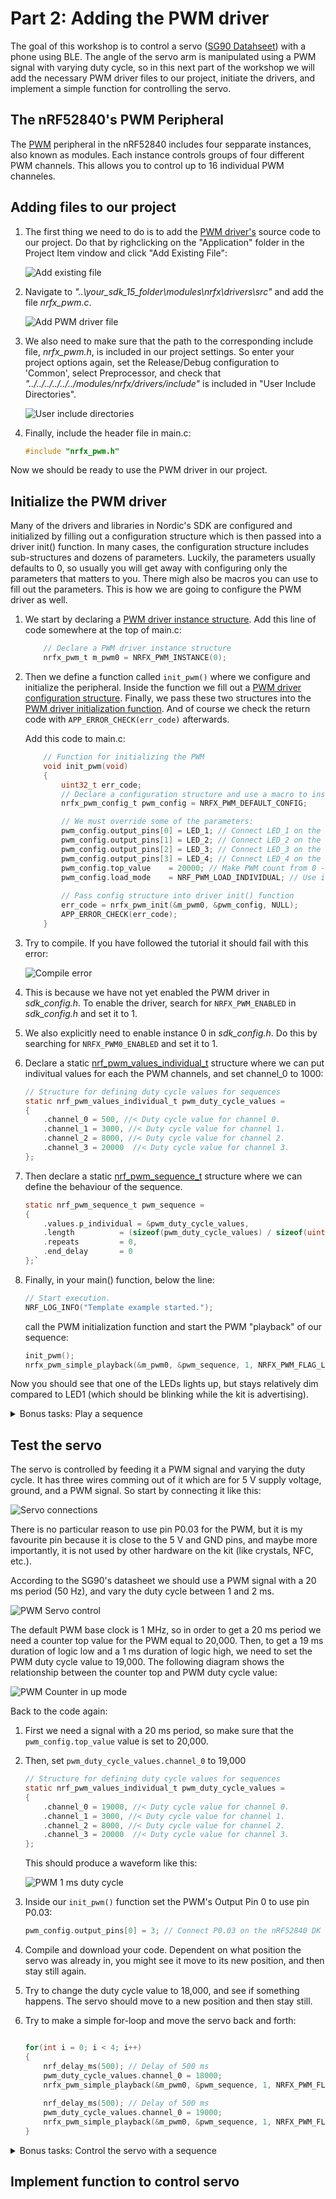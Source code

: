 # Part 2: Adding the PWM driver
The goal of this workshop is to control a servo ([SG90 Datahseet](http://www.ee.ic.ac.uk/pcheung/teaching/DE1_EE/stores/sg90_datasheet.pdf)) with a phone using BLE. The angle of the servo arm is manipulated using a PWM signal with varying duty cycle, so in this next part of the workshop we will add the necessary PWM driver files to our project, initiate the drivers, and implement a simple function for controlling the servo.  

## The nRF52840's PWM Peripheral
The [PWM](http://infocenter.nordicsemi.com/topic/com.nordic.infocenter.nrf52840.ps/pwm.html?cp=2_0_0_5_16) peripheral in the nRF52840 includes four sepparate instances, also known as modules. Each instance controls groups of four different PWM channels. This allows you to control up to 16 individual PWM channeles.

## Adding files to our project
1. The first thing we need to do is to add the [PWM driver's](http://infocenter.nordicsemi.com/topic/com.nordic.infocenter.sdk5.v15.0.0/hardware_driver_pwm.html?cp=4_0_0_2_0_8) source code to our project. Do that by righclicking on the "Application" folder in the Project Item vindow and click "Add Existing File":

    ![Add existing file](./images/part2/add_file.png)

1. Navigate to _"..\your_sdk_15_folder\modules\nrfx\drivers\src"_ and add the file _nrfx_pwm.c_.

    ![Add PWM driver file](./images/part2/driver_path.png)

1. We also need to make sure that the path to the corresponding include file, _nrfx_pwm.h_, is included in our project settings. So enter your project options again, set the Release/Debug configuration to 'Common', select Preprocessor, and check that _"../../../../../../modules/nrfx/drivers/include"_ is included in "User Include Directories".

    ![User include directories](./images/part2/add_include_path.png)

1. Finally, include the header file in main.c:

    ````c
    #include "nrfx_pwm.h"
    ````

Now we should be ready to use the PWM driver in our project. 

## Initialize the PWM driver
Many of the drivers and libraries in Nordic's SDK are configured and initialized by filling out a configuration structure which is then passed into a driver init() function. In many cases, the configuration structure includes sub-structures and dozens of parameters. Luckily, the parameters usually defaults to 0, so usually you will get away with configuring only the parameters that matters to you. There migh also be macros you can use to fill out the parameters. This is how we are going to configure the PWM driver as well. 

1. We start by declaring a [PWM driver instance structure](http://infocenter.nordicsemi.com/topic/com.nordic.infocenter.sdk5.v15.0.0/structnrfx__pwm__t.html?cp=4_0_0_6_9_0_12_1_1). Add this line of code somewhere at the top of main.c: 
    ````c
        // Declare a PWM driver instance structure
        nrfx_pwm_t m_pwm0 = NRFX_PWM_INSTANCE(0);
    ````

1. Then we define a function called `init_pwm()` where we configure and initialize the peripheral. Inside the function we fill out a [PWM driver configuration structure](http://infocenter.nordicsemi.com/index.jsp?topic=%2Fcom.nordic.infocenter.sdk5.v15.0.0%2Fstructnrfx__pwm__config__t.html). Finally, we pass these two structures into the [PWM driver initialization function](http://infocenter.nordicsemi.com/topic/com.nordic.infocenter.sdk5.v15.0.0/group__nrfx__pwm.html#gaf06bb9053293005bc91217e5a1791261). And of course we check the return code with `APP_ERROR_CHECK(err_code)` afterwards.

    Add this code to main.c: 

    ````c
        // Function for initializing the PWM
        void init_pwm(void)
        {
            uint32_t err_code;
            // Declare a configuration structure and use a macro to instantiate it with default parameters.
            nrfx_pwm_config_t pwm_config = NRFX_PWM_DEFAULT_CONFIG;

            // We must override some of the parameters:
            pwm_config.output_pins[0] = LED_1; // Connect LED_1 on the nRF52840 DK to PWM Channel 0
            pwm_config.output_pins[1] = LED_2; // Connect LED_2 on the nRF52840 DK to PWM Channel 1
            pwm_config.output_pins[2] = LED_3; // Connect LED_3 on the nRF52840 DK to PWM Channel 2
            pwm_config.output_pins[3] = LED_4; // Connect LED_4 on the nRF52840 DK to PWM Channel 3
            pwm_config.top_value    = 20000; // Make PWM count from 0 - 10,000
            pwm_config.load_mode    = NRF_PWM_LOAD_INDIVIDUAL; // Use indivitual duty cycle for each PWM channel
            
            // Pass config structure into driver init() function 
            err_code = nrfx_pwm_init(&m_pwm0, &pwm_config, NULL);
            APP_ERROR_CHECK(err_code);
        }
    ````

1. Try to compile. If you have followed the tutorial it should fail with this error:

    ![Compile error](./images/part2/pwm_compile_error.png)

1. This is because we have not yet enabled the PWM driver in _sdk_config.h_. To enable the driver, search for ``NRFX_PWM_ENABLED`` in _sdk_config.h_ and set it to 1. 

1. We also explicitly need to enable instance 0 in _sdk_config.h_. Do this by searching for ``NRFX_PWM0_ENABLED`` and set it to 1.

1. Declare a static [nrf_pwm_values_individual_t](http://infocenter.nordicsemi.com/topic/com.nordic.infocenter.sdk5.v15.0.0/structnrf__pwm__values__individual__t.html?resultof=%22%6e%72%66%5f%70%77%6d%5f%76%61%6c%75%65%73%5f%69%6e%64%69%76%69%64%75%61%6c%5f%74%22%20) structure where we can put indivitual values for each the PWM channels, and set channel_0 to 1000:

    ````c
    // Structure for defining duty cycle values for sequences
    static nrf_pwm_values_individual_t pwm_duty_cycle_values = 
    {
        .channel_0 = 500, //< Duty cycle value for channel 0.
        .channel_1 = 3000, //< Duty cycle value for channel 1.
        .channel_2 = 8000, //< Duty cycle value for channel 2.
        .channel_3 = 20000  //< Duty cycle value for channel 3.
    };

    ````

1. Then declare a static [nrf_pwm_sequence_t](http://infocenter.nordicsemi.com/topic/com.nordic.infocenter.sdk5.v15.0.0/structnrf__pwm__sequence__t.html?resultof=%22%6e%72%66%5f%70%77%6d%5f%73%65%71%75%65%6e%63%65%5f%74%22%20) structure where we can define the behaviour of the sequence. 

    ````c
    static nrf_pwm_sequence_t pwm_sequence =
    {
        .values.p_individual = &pwm_duty_cycle_values,
        .length          = (sizeof(pwm_duty_cycle_values) / sizeof(uint16_t)),
        .repeats         = 0,
        .end_delay       = 0
    };`
    ````

1. Finally, in your main() function, below the line:

    ````c
    // Start execution.
    NRF_LOG_INFO("Template example started.");
    ````

    call the PWM initialization function and start the PWM "playback" of our sequence: 
    
    ````c
    init_pwm();
    nrfx_pwm_simple_playback(&m_pwm0, &pwm_sequence, 1, NRFX_PWM_FLAG_LOOP);
    ````
    
Now you should see that one of the LEDs lights up, but stays relatively dim compared to LED1 (which should be blinking while the kit is advertising).

<details><summary>Bonus tasks: Play a sequence</summary>

The PWM peripheral is quite complex and flexible. For example, you can store a sequence of PWM duty cycles in RAM and have the PWM cycle through these autonomuously using [EasyDMA](http://infocenter.nordicsemi.com/topic/com.nordic.infocenter.nrf52840.ps/pwm.html?cp=2_0_0_5_16_1#concept_wxj_hnw_nr). This allows you to make complex PWM patterns without involving the CPU to update the duty cycle all the time. For example, you can make a sequence that fades an LED repeatedly without using the CPU at all:

![PWM sequence](./images/part2/pwm_sequence.png)

One can also make individual sequences for each of the 4 PWM channels:

![PWM sequence](./images/part2/pwm_sequences.png)

1. Make an array of 10 ``nrf_pwm_values_individual_t`` structures.

    ````c
    // Structure for defining duty cycle values for sequences
    static nrf_pwm_values_individual_t pwm_duty_cycle_values[10];
    ````

1. Before you start the playback, configure the sequence for PWM channel 0 like this:

    ````c
    pwm_duty_cycle_values[0].channel_0 = 5;
    pwm_duty_cycle_values[1].channel_0 = 10;
    pwm_duty_cycle_values[2].channel_0 = 20;
    pwm_duty_cycle_values[3].channel_0 = 30;
    pwm_duty_cycle_values[4].channel_0 = 40;
    pwm_duty_cycle_values[5].channel_0 = 50;
    pwm_duty_cycle_values[6].channel_0 = 60;
    pwm_duty_cycle_values[7].channel_0 = 70;
    pwm_duty_cycle_values[8].channel_0 = 80;
    pwm_duty_cycle_values[9].channel_0 = 90;
    ````

1. Use the ``repeat`` field in the `nrf_pwm_sequence_t` structure to repeat each PWM value as many times as you want before incrementing to the next value in the sequence:
    ````c
    static nrf_pwm_sequence_t pwm_sequence =
    {
        .values.p_individual = &pwm_duty_cycle_values,
        .length          = (sizeof(pwm_duty_cycle_values) / sizeof(uint16_t)),
        .repeats         = N, 
        .end_delay       = 0
    };`
    ````
    ![PWM Value repeats](./images/part2/pwm_value_repeats.PNG)

1. The LED should now keep on endlessly fading in and out. 

</details>

## Test the servo
The servo is controlled by feeding it a PWM signal and varying the duty cycle. It has three wires comming out of it which are for 5 V supply voltage, ground, and a PWM signal. So start by connecting it like this:

![Servo connections](./images/part2/servo_connections.png)

There is no particular reason to use pin P0.03 for the PWM, but it is my favourite pin because it is close to the 5 V and GND pins, and maybe more importantly, it is not used by other hardware on the kit (like crystals, NFC, etc.). 

According to the SG90's datasheet we should use a PWM signal with a 20 ms period (50 Hz), and vary the duty cycle between 1 and 2 ms.

![PWM Servo control](./images/part2/pwm_servo_control.png)

The default PWM base clock is 1 MHz, so in order to get a 20 ms period we need a counter top value for the PWM  equal to 20,000. Then, to get a 19 ms duration of logic low and a 1 ms duration of logic high, we need to set the PWM duty cycle value to 19,000. The following diagram shows the relationship between the counter top and PWM duty cycle value:

![PWM Counter in up mode](./images/part2/pwm_edge_polarity.png)

Back to the code again: 

1. First we need a signal with a 20 ms period, so make sure that the `pwm_config.top_value` value is set to 20,000.

1. Then, set ``pwm_duty_cycle_values.channel_0`` to 19,000
    ````c
    // Structure for defining duty cycle values for sequences
    static nrf_pwm_values_individual_t pwm_duty_cycle_values = 
    {
        .channel_0 = 19000, //< Duty cycle value for channel 0.
        .channel_1 = 3000, //< Duty cycle value for channel 1.
        .channel_2 = 8000, //< Duty cycle value for channel 2.
        .channel_3 = 20000  //< Duty cycle value for channel 3.
    };
    ````

    This should produce a waveform like this:

    ![PWM 1 ms duty cycle](./images/part2/pwm_duty_cycle.png)

1. Inside our ``init_pwm()`` function set the PWM's Output Pin 0 to use pin P0.03:
    ````c
    pwm_config.output_pins[0] = 3; // Connect P0.03 on the nRF52840 DK to PWM Channel 0
    ````

1. Compile and download your code. Dependent on what position the servo was already in, you might see it move to its new position, and then stay still again. 

1. Try to change the duty cycle value to 18,000, and see if something happens. The servo should move to a new position and then stay still. 

1. Try to make a simple for-loop and move the servo back and forth:

    ````c
    
    for(int i = 0; i < 4; i++)
    {
        nrf_delay_ms(500); // Delay of 500 ms
        pwm_duty_cycle_values.channel_0 = 18000;
        nrfx_pwm_simple_playback(&m_pwm0, &pwm_sequence, 1, NRFX_PWM_FLAG_LOOP);
        
        nrf_delay_ms(500); // Delay of 500 ms
        pwm_duty_cycle_values.channel_0 = 19000;
        nrfx_pwm_simple_playback(&m_pwm0, &pwm_sequence, 1, NRFX_PWM_FLAG_LOOP);
    }
    ````

<details><summary>Bonus tasks: Control the servo with a sequence</summary>

1. Make a new array of 4 ``nrf_pwm_values_individual_t`` structures.

    ````c
    // Structure for defining duty cycle values for sequences
    static nrf_pwm_values_individual_t pwm_duty_cycle_values[4];
    ````

1. Before you start the playback, configure the sequence for PWM channel 0 like this:

    ````c
    pwm_duty_cycle_values[0].channel_0 = 19000;
    pwm_duty_cycle_values[1].channel_0 = 18500;
    pwm_duty_cycle_values[2].channel_0 = 18000;
    pwm_duty_cycle_values[3].channel_0 = 17500;
    ````

1. Use the ``repeat`` field in the `nrf_pwm_sequence_t` structure to repeat each PWM value 50 times before incrementing to the next value in the sequence (50 * 20 ms = 1 second playback of each value):
    ````c
    static nrf_pwm_sequence_t pwm_sequence =
    {
        .values.p_individual = &pwm_duty_cycle_values,
        .length          = (sizeof(pwm_duty_cycle_values) / sizeof(uint16_t)),
        .repeats         = 50, 
        .end_delay       = 0
    };`
    ````

1. The servo should now iterate through 4 different angles in an endless loop. 

</details>

## Implement function to control servo

